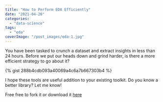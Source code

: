```yaml
---
title: "How to Perform EDA Efficiently"
date: "2021-04-26"
categories: 
  - "data-science"
tags: 
  - "eda"
coverImage: "/post_images/eda-1.jpg"
---
```


You have been tasked to crunch a dataset and extract insights in less than 24 hours. Before we put our heads down and grind harder, is there a more efficient strategy to go about it?

{% gist 288b4cdb093a40069a4c6a7b667303b4 %}

I hope these tools are useful addition to your existing toolkit. Do you know a better library? Let me know!

Free free to fork it or download it [here](https://github.com/wyseow/datageeko/blob/main/fast_eda.ipynb)

